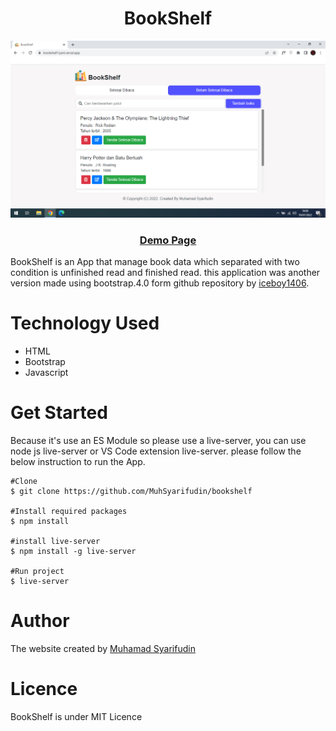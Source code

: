 <h1 align="center">BookShelf</h1>

![alt text](https://github.com/MuhSyarifudin/Bookshelf/blob/main/assets/img/screenshot/app.png)

  <a href="https://bookshelf-lyart.vercel.app/"><h3 align="center">Demo Page</h3></a>
  
BookShelf is an App that manage book data which separated with two condition is unfinished read and finished read.
this application was another version made using bootstrap.4.0 form github repository by <a href="https://www.github.com/iceboy1406">iceboy1406</a>.

# Technology Used

<ul>
  <li>HTML</li>
  <li>Bootstrap</li>
  <li>Javascript</li>
</ul>

# Get Started

Because it's use an ES Module so please use a live-server, you can use node js live-server or VS Code extension live-server. please follow the below instruction to run the App.

```
#Clone
$ git clone https://github.com/MuhSyarifudin/bookshelf

#Install required packages
$ npm install

#install live-server
$ npm install -g live-server

#Run project
$ live-server

```

# Author

The website created by <a href="https://www.github.com/MuhSyarifudin">Muhamad Syarifudin</a>

# Licence

BookShelf is under MIT Licence
